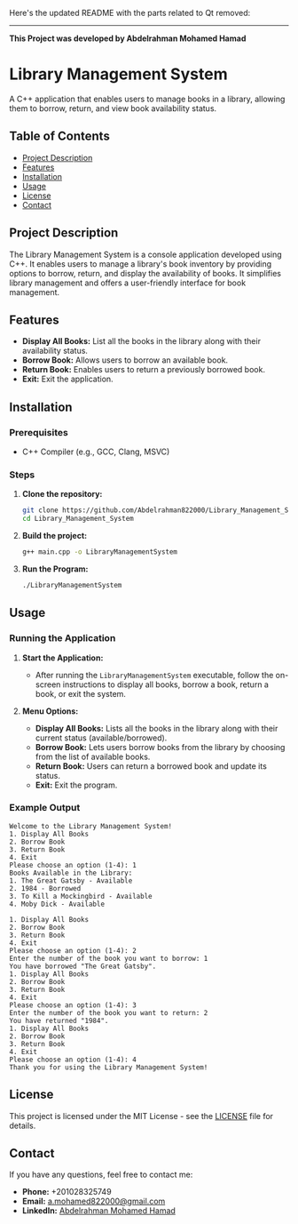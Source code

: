 Here's the updated README with the parts related to Qt removed:

---

**This Project was developed by Abdelrahman Mohamed Hamad**

# Library Management System

A C++ application that enables users to manage books in a library, allowing them to borrow, return, and view book availability status.

## Table of Contents
- [Project Description](#project-description)
- [Features](#features)
- [Installation](#installation)
- [Usage](#usage)
- [License](#license)
- [Contact](#contact)

## Project Description

The Library Management System is a console application developed using C++. It enables users to manage a library's book inventory by providing options to borrow, return, and display the availability of books. It simplifies library management and offers a user-friendly interface for book management.

## Features

- **Display All Books:** List all the books in the library along with their availability status.
- **Borrow Book:** Allows users to borrow an available book.
- **Return Book:** Enables users to return a previously borrowed book.
- **Exit:** Exit the application.

## Installation

### Prerequisites

- C++ Compiler (e.g., GCC, Clang, MSVC)

### Steps

1. **Clone the repository:**
    ```bash
    git clone https://github.com/Abdelrahman822000/Library_Management_System.git
    cd Library_Management_System
    ```

2. **Build the project:**
    ```bash
    g++ main.cpp -o LibraryManagementSystem
    ```

3. **Run the Program:**
    ```bash
    ./LibraryManagementSystem
    ```

## Usage

### Running the Application

1. **Start the Application:**
    - After running the `LibraryManagementSystem` executable, follow the on-screen instructions to display all books, borrow a book, return a book, or exit the system.

2. **Menu Options:**
    - **Display All Books:** Lists all the books in the library along with their current status (available/borrowed).
    - **Borrow Book:** Lets users borrow books from the library by choosing from the list of available books.
    - **Return Book:** Users can return a borrowed book and update its status.
    - **Exit:** Exit the program.

### Example Output

```
Welcome to the Library Management System!
1. Display All Books
2. Borrow Book
3. Return Book
4. Exit
Please choose an option (1-4): 1
Books Available in the Library:
1. The Great Gatsby - Available
2. 1984 - Borrowed
3. To Kill a Mockingbird - Available
4. Moby Dick - Available

1. Display All Books
2. Borrow Book
3. Return Book
4. Exit
Please choose an option (1-4): 2
Enter the number of the book you want to borrow: 1
You have borrowed "The Great Gatsby".
1. Display All Books
2. Borrow Book
3. Return Book
4. Exit
Please choose an option (1-4): 3
Enter the number of the book you want to return: 2
You have returned "1984".
1. Display All Books
2. Borrow Book
3. Return Book
4. Exit
Please choose an option (1-4): 4
Thank you for using the Library Management System!
```

## License

This project is licensed under the MIT License - see the [LICENSE](LICENSE) file for details.

## Contact

If you have any questions, feel free to contact me:
- **Phone:** +201028325749
- **Email:** a.mohamed822000@gmail.com
- **LinkedIn:** [Abdelrahman Mohamed Hamad](https://www.linkedin.com/in/abdelrahman-mohamed-a1956b247/)